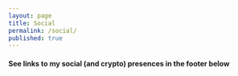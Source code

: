 ```yaml
---
layout: page
title: Social
permalink: /social/
published: true
---
```

#### See links to my social (and crypto) presences in the footer below

